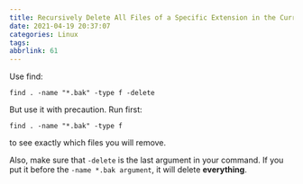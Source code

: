 ```yaml
---
title: Recursively Delete All Files of a Specific Extension in the Current Directory
date: 2021-04-19 20:37:07
categories: Linux
tags:
abbrlink: 61
---
```

Use find:

```
find . -name "*.bak" -type f -delete
```

But use it with precaution. Run first:

```
find . -name "*.bak" -type f
```

to see exactly which files you will remove.

Also, make sure that `-delete` is the last argument in your command. If you put it before the `-name *.bak argument`, it will delete **everything**.
